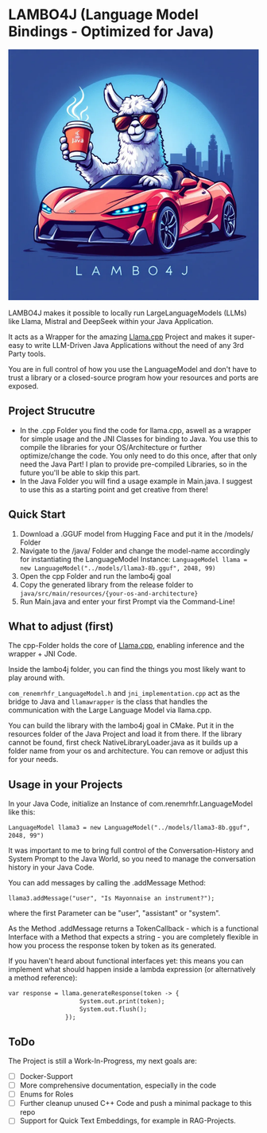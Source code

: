# LAMBO4J (Language Model Bindings - Optimized for Java)
![llama](logo800x800.png)

LAMBO4J makes it possible to locally run LargeLanguageModels (LLMs) like Llama, Mistral and DeepSeek within your Java Application.

It acts as a Wrapper for the amazing [Llama.cpp](https://github.com/ggerganov/llama.cpp) Project and makes it super-easy to write LLM-Driven Java Applications without the need of any 3rd Party tools.

You are in full control of how you use the LanguageModel and don't have to trust a library or a closed-source program how your resources and ports are exposed.

## Project Strucutre
- In the .cpp Folder you find the code for llama.cpp, aswell as a wrapper for simple usage and the JNI Classes for binding to Java. You use this to compile the libraries for your OS/Architecture or further optimize/change the code. You only need to do this once, after that only need the Java Part! I plan to provide pre-compiled Libraries, so in the future you'll be able to skip this part.
- In the Java Folder you will find a usage example in Main.java. I suggest to use this as a starting point and get creative from there!

## Quick Start
1. Download a .GGUF model from Hugging Face and put it in the /models/ Folder
2. Navigate to the /java/ Folder and change the model-name accordingly for instantiating the LanguageModel Instance:
```LanguageModel llama = new LanguageModel("../models/llama3-8b.gguf", 2048, 99)```
3. Open the cpp Folder and run the lambo4j goal
4. Copy the generated library from the release folder to ```java/src/main/resources/{your-os-and-architecture}```
5. Run Main.java and enter your first Prompt via the Command-Line!

## What to adjust (first)
The cpp-Folder holds the core of [Llama.cpp](https://github.com/ggerganov/llama.cpp), enabling inference and the wrapper + JNI Code.

Inside the lambo4j folder, you can find the things you most likely want to play around with.

```com_renemrhfr_LanguageModel.h``` and ```jni_implementation.cpp``` act as the bridge to Java  and ```llamawrapper``` is the class that handles 
the communication with the Large Language Model via llama.cpp.

You can build the library with the lambo4j goal in CMake. Put it in the resources folder of the Java Project and load it from there.
If the library cannot be found, first check NativeLibraryLoader.java as it builds up a folder name from your os and architecture. You can remove or adjust this for your needs.

## Usage in your Projects
In your Java Code, initialize an Instance of com.renemrhfr.LanguageModel like this:

```
LanguageModel llama3 = new LanguageModel("../models/llama3-8b.gguf", 2048, 99")
```

It was important to me to bring full control of the Conversation-History and System Prompt to the Java World, so you need to manage the conversation history in your Java Code.

You can add messages by calling the .addMessage Method:

```
llama3.addMessage("user", "Is Mayonnaise an instrument?");
```

where the first Parameter can be "user", "assistant" or "system".

As the Method .addMessage returns a TokenCallback - which is a functional Interface with a Method that expects a string -  you are completely flexible in how you process the response token by token as its generated.

If you haven't heard about functional interfaces yet: this means you can implement what should happen inside a lambda expression (or alternatively a method reference):

```
var response = llama.generateResponse(token -> {
                    System.out.print(token);
                    System.out.flush();
                });
```

## ToDo
The Project is still a Work-In-Progress, my next goals are:

- [ ] Docker-Support
- [ ] More comprehensive documentation, especially in the code
- [ ] Enums for Roles
- [ ] Further cleanup unused C++ Code and push a minimal package to this repo
- [ ] Support for Quick Text Embeddings, for example in RAG-Projects.

